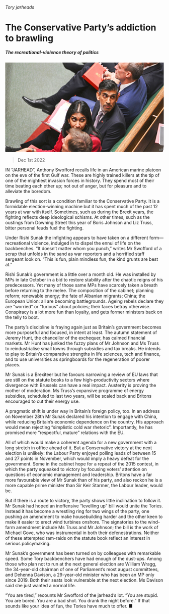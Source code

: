###### Tory jarheads

# The Conservative Party’s addiction to brawling 

##### The recreational-violence theory of politics 

![image](images/20221203_BRP004.jpg) 

> Dec 1st 2022 


IN “JARHEAD”, Anthony Swofford recalls life in an American marine platoon on the eve of the first Gulf war. These are highly trained killers at the tip of one of the mightiest invasion forces in history. They spend most of their time beating each other up; not out of anger, but for pleasure and to alleviate the boredom. 

Brawling of this sort is a condition familiar to the Conservative Party. It is a formidable election-winning machine but it has spent much of the past 12 years at war with itself. Sometimes, such as during the Brexit years, the fighting reflects deep ideological schisms. At other times, such as the oustings from Downing Street this year of Boris Johnson and Liz Truss, bitter personal feuds fuel the fighting. 

Under Rishi Sunak the infighting appears to have taken on a different form—recreational violence, indulged in to dispel the ennui of life on the backbenches. “It doesn’t matter whom you punch,” writes Mr Swofford of a scrap that unfolds in the sand as war reporters and a horrified staff sergeant look on. “This is fun, plain mindless fun, the kind grunts are best at.”

Rishi Sunak’s government is a little over a month old. He was installed by MPs in late October in a bid to restore stability after the chaotic reigns of his predecessors. Yet many of those same MPs have scarcely taken a breath before returning to the melee. The composition of the cabinet; planning reform; renewable energy; the fate of Albanian migrants; China; the European Union: all are becoming battlegrounds. Ageing rebels declare they are “worried” or “furious” about policies; their faces betray otherwise. Conspiracy is a lot more fun than loyalty, and gets former ministers back on the telly to boot. 

The party’s discipline is fraying again just as Britain’s government becomes more purposeful and focused, in intent at least. The autumn statement of Jeremy Hunt, the chancellor of the exchequer, has calmed financial markets. Mr Hunt has junked the fuzzy plans of Mr Johnson and Ms Truss to reindustrialise small towns through subsidies and tax breaks. He intends to play to Britain’s comparative strengths in life sciences, tech and finance, and to use universities as springboards for the regeneration of poorer places. 

Mr Sunak is a Brexiteer but he favours narrowing a review of EU laws that are still on the statute books to a few high-productivity sectors where divergence with Brussels can have a real impact. Austerity is proving the mother of moderation. Ms Truss’s expansive programme of energy subsidies, scheduled to last two years, will be scaled back and Britons encouraged to cut their energy use. 

A pragmatic shift is under way in Britain’s foreign policy, too. In an address on November 28th Mr Sunak declared his intention to engage with China, while reducing Britain’s economic dependence on the country. His approach would mean rejecting “simplistic cold war rhetoric”. Importantly, he has promised more “respectful, mature” relations with the EU.

All of which would make a coherent agenda for a new government with a long stretch in office ahead of it. But a Conservative victory at the next election is unlikely: the Labour Party enjoyed polling leads of between 15 and 27 points in November, which would imply a heavy defeat for the government. Some in the cabinet hope for a repeat of the 2015 contest, in which the party squeaked to victory by focusing voters’ attention on questions of economic management and leadership. Britons have a far more favourable view of Mr Sunak than of his party, and also reckon he is a more capable prime minister than Sir Keir Starmer, the Labour leader, would be. 

But if there is a route to victory, the party shows little inclination to follow it. Mr Sunak had hoped an inoffensive “levelling up” bill would unite the Tories. Instead it has become a wrestling ring for two wings of the party, one pushing an amendment to make housebuilding harder and the other keen to make it easier to erect wind turbines onshore. The signatories to the wind-farm amendment include Ms Truss and Mr Johnson; the bill is the work of Michael Gove, who was instrumental in both their defenestrations. Neither of these attempted ram-raids on the statute book reflect an interest in serious policymaking. 

Mr Sunak’s government has been turned on by colleagues with remarkable speed. Some Tory backbenchers have had enough of the dust-ups. Among those who plan not to run at the next general election are William Wragg, the 34-year-old chairman of one of Parliament’s most august committees, and Dehenna Davison, a 29-year-old minister who has been an MP only since 2019. Both their seats look vulnerable at the next election. Ms Davison said she just wanted a normal life. 

“You are tired,” recounts Mr Swofford of the jarhead’s lot. “You are stupid. You are bored. You are a bad shot. You drank the night before.” If that sounds like your idea of fun, the Tories have much to offer. ■

